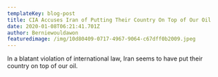 ```yaml
---
templateKey: blog-post
title: CIA Accuses Iran of Putting Their Country On Top of Our Oil
date: 2020-01-08T06:21:41.701Z
author: Berniewouldawon
featuredimage: /img/10d80409-0717-4967-9064-c67dff0b2009.jpeg
---
```

In a blatant violation of international law, Iran seems to have put their country on top of our oil.
